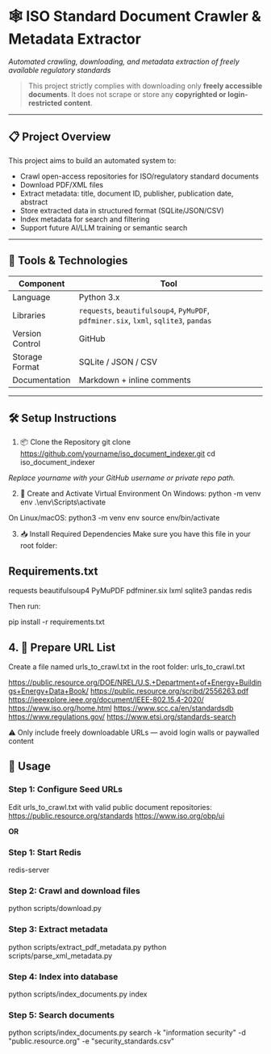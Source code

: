 # 🕸️ ISO Standard Document Crawler & Metadata Extractor  
*Automated crawling, downloading, and metadata extraction of freely available regulatory standards*

> This project strictly complies with downloading only **freely accessible documents**. It does not scrape or store any **copyrighted or login-restricted content**.

---

## 📋 Project Overview

This project aims to build an automated system to:
- Crawl open-access repositories for ISO/regulatory standard documents
- Download PDF/XML files
- Extract metadata: title, document ID, publisher, publication date, abstract
- Store extracted data in structured format (SQLite/JSON/CSV)
- Index metadata for search and filtering
- Support future AI/LLM training or semantic search

---

## 🧰 Tools & Technologies

| Component | Tool |
|----------|------|
| Language | Python 3.x |
| Libraries | `requests`, `beautifulsoup4`, `PyMuPDF`, `pdfminer.six`, `lxml`, `sqlite3`, `pandas` |
| Version Control | GitHub |
| Storage Format | SQLite / JSON / CSV |
| Documentation | Markdown + inline comments |

---

## 🛠️ Setup Instructions
1. 📦 Clone the Repository
git clone https://github.com/yourname/iso_document_indexer.git 
cd iso_document_indexer

*Replace yourname with your GitHub username or private repo path.* 

2. 🔧 Create and Activate Virtual Environment
On Windows:
python -m venv env
.\env\Scripts\activate


On Linux/macOS:
python3 -m venv env
source env/bin/activate

3. 📥 Install Required Dependencies
Make sure you have this file in your root folder:

## Requirements.txt
requests
beautifulsoup4
PyMuPDF
pdfminer.six
lxml
sqlite3
pandas
redis

Then run:

pip install -r requirements.txt

## 4. 📄 Prepare URL List
Create a file named urls_to_crawl.txt in the root folder:
urls_to_crawl.txt 

https://public.resource.org/DOE/NREL/U.S.+Department+of+Energy+Buildings+Energy+Data+Book/ 
https://public.resource.org/scribd/2556263.pdf 
https://ieeexplore.ieee.org/document/IEEE-802.15.4-2020/ 
https://www.iso.org/home.html 
https://www.scc.ca/en/standardsdb 
https://www.regulations.gov/ 
https://www.etsi.org/standards-search 

⚠️ Only include freely downloadable URLs — avoid login walls or paywalled content 


## 🚀 Usage

### Step 1: Configure Seed URLs
Edit urls_to_crawl.txt with valid public document repositories:
https://public.resource.org/standards 
https://www.iso.org/obp/ui
          
**OR**

### Step 1: Start Redis
redis-server

### Step 2: Crawl and download files
python scripts/download.py

### Step 3: Extract metadata
python scripts/extract_pdf_metadata.py
python scripts/parse_xml_metadata.py

### Step 4: Index into database
python scripts/index_documents.py index

### Step 5: Search documents
python scripts/index_documents.py search -k "information security" -d "public.resource.org" -e "security_standards.csv"